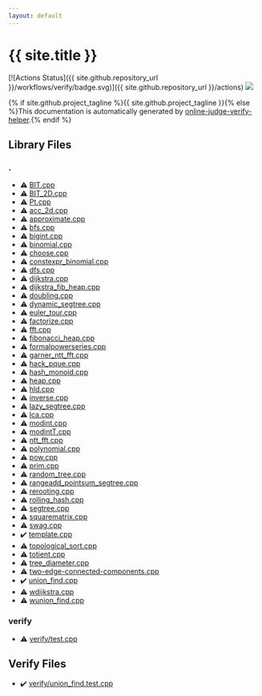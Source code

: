 ```yaml
---
layout: default
---
```


<!-- mathjax config similar to math.stackexchange -->
<script type="text/javascript" async
  src="https://cdnjs.cloudflare.com/ajax/libs/mathjax/2.7.5/MathJax.js?config=TeX-MML-AM_CHTML">
</script>
<script type="text/x-mathjax-config">
  MathJax.Hub.Config({
    TeX: { equationNumbers: { autoNumber: "AMS" }},
    tex2jax: {
      inlineMath: [ ['$','$'] ],
      processEscapes: true
    },
    "HTML-CSS": { matchFontHeight: false },
    displayAlign: "left",
    displayIndent: "2em"
  });
</script>

<script type="text/javascript" src="https://cdnjs.cloudflare.com/ajax/libs/jquery/3.4.1/jquery.min.js"></script>
<script src="https://cdn.jsdelivr.net/npm/jquery-balloon-js@1.1.2/jquery.balloon.min.js" integrity="sha256-ZEYs9VrgAeNuPvs15E39OsyOJaIkXEEt10fzxJ20+2I=" crossorigin="anonymous"></script>
<script type="text/javascript" src="assets/js/copy-button.js"></script>
<link rel="stylesheet" href="assets/css/copy-button.css" />


# {{ site.title }}

[![Actions Status]({{ site.github.repository_url }}/workflows/verify/badge.svg)]({{ site.github.repository_url }}/actions)
<a href="{{ site.github.repository_url }}"><img src="https://img.shields.io/github/last-commit/{{ site.github.owner_name }}/{{ site.github.repository_name }}" /></a>

{% if site.github.project_tagline %}{{ site.github.project_tagline }}{% else %}This documentation is automatically generated by <a href="https://github.com/kmyk/online-judge-verify-helper">online-judge-verify-helper</a>.{% endif %}

## Library Files

<div id="5058f1af8388633f609cadb75a75dc9d"></div>

### .

* :warning: <a href="library/BIT.cpp.html">BIT.cpp</a>
* :warning: <a href="library/BIT_2D.cpp.html">BIT_2D.cpp</a>
* :warning: <a href="library/Pt.cpp.html">Pt.cpp</a>
* :warning: <a href="library/acc_2d.cpp.html">acc_2d.cpp</a>
* :warning: <a href="library/approximate.cpp.html">approximate.cpp</a>
* :warning: <a href="library/bfs.cpp.html">bfs.cpp</a>
* :warning: <a href="library/bigint.cpp.html">bigint.cpp</a>
* :warning: <a href="library/binomial.cpp.html">binomial.cpp</a>
* :warning: <a href="library/choose.cpp.html">choose.cpp</a>
* :warning: <a href="library/constexpr_binomial.cpp.html">constexpr_binomial.cpp</a>
* :warning: <a href="library/dfs.cpp.html">dfs.cpp</a>
* :warning: <a href="library/dijkstra.cpp.html">dijkstra.cpp</a>
* :warning: <a href="library/dijkstra_fib_heap.cpp.html">dijkstra_fib_heap.cpp</a>
* :warning: <a href="library/doubling.cpp.html">doubling.cpp</a>
* :warning: <a href="library/dynamic_segtree.cpp.html">dynamic_segtree.cpp</a>
* :warning: <a href="library/euler_tour.cpp.html">euler_tour.cpp</a>
* :warning: <a href="library/factorize.cpp.html">factorize.cpp</a>
* :warning: <a href="library/fft.cpp.html">fft.cpp</a>
* :warning: <a href="library/fibonacci_heap.cpp.html">fibonacci_heap.cpp</a>
* :warning: <a href="library/formalpowerseries.cpp.html">formalpowerseries.cpp</a>
* :warning: <a href="library/garner_ntt_fft.cpp.html">garner_ntt_fft.cpp</a>
* :warning: <a href="library/hack_pque.cpp.html">hack_pque.cpp</a>
* :warning: <a href="library/hash_monoid.cpp.html">hash_monoid.cpp</a>
* :warning: <a href="library/heap.cpp.html">heap.cpp</a>
* :warning: <a href="library/hld.cpp.html">hld.cpp</a>
* :warning: <a href="library/inverse.cpp.html">inverse.cpp</a>
* :warning: <a href="library/lazy_segtree.cpp.html">lazy_segtree.cpp</a>
* :warning: <a href="library/lca.cpp.html">lca.cpp</a>
* :warning: <a href="library/modint.cpp.html">modint.cpp</a>
* :warning: <a href="library/modintT.cpp.html">modintT.cpp</a>
* :warning: <a href="library/ntt_fft.cpp.html">ntt_fft.cpp</a>
* :warning: <a href="library/polynomial.cpp.html">polynomial.cpp</a>
* :warning: <a href="library/pow.cpp.html">pow.cpp</a>
* :warning: <a href="library/prim.cpp.html">prim.cpp</a>
* :warning: <a href="library/random_tree.cpp.html">random_tree.cpp</a>
* :warning: <a href="library/rangeadd_pointsum_segtree.cpp.html">rangeadd_pointsum_segtree.cpp</a>
* :warning: <a href="library/rerooting.cpp.html">rerooting.cpp</a>
* :warning: <a href="library/rolling_hash.cpp.html">rolling_hash.cpp</a>
* :warning: <a href="library/segtree.cpp.html">segtree.cpp</a>
* :warning: <a href="library/squarematrix.cpp.html">squarematrix.cpp</a>
* :warning: <a href="library/swag.cpp.html">swag.cpp</a>
* :heavy_check_mark: <a href="library/template.cpp.html">template.cpp</a>
* :warning: <a href="library/topological_sort.cpp.html">topological_sort.cpp</a>
* :warning: <a href="library/totient.cpp.html">totient.cpp</a>
* :warning: <a href="library/tree_diameter.cpp.html">tree_diameter.cpp</a>
* :warning: <a href="library/two-edge-connected-components.cpp.html">two-edge-connected-components.cpp</a>
* :heavy_check_mark: <a href="library/union_find.cpp.html">union_find.cpp</a>
* :warning: <a href="library/wdijkstra.cpp.html">wdijkstra.cpp</a>
* :warning: <a href="library/wunion_find.cpp.html">wunion_find.cpp</a>


<div id="e8418d1d706cd73548f9f16f1d55ad6e"></div>

### verify

* :warning: <a href="library/verify/test.cpp.html">verify/test.cpp</a>


## Verify Files

* :heavy_check_mark: <a href="verify/verify/union_find.test.cpp.html">verify/union_find.test.cpp</a>


